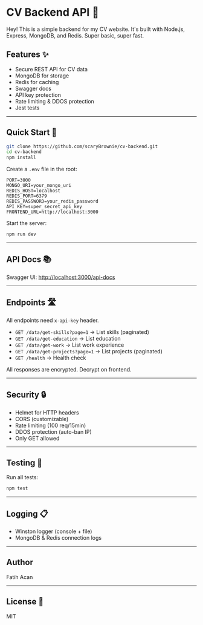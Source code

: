 # CV Backend API 🚀

Hey! This is a simple backend for my CV website. It's built with Node.js, Express, MongoDB, and Redis. Super basic, super fast.

## Features ✨

- Secure REST API for CV data
- MongoDB for storage
- Redis for caching
- Swagger docs
- API key protection
- Rate limiting & DDOS protection
- Jest tests

---

## Quick Start 🏁

```bash
git clone https://github.com/scaryBrownie/cv-backend.git
cd cv-backend
npm install
```

Create a `.env` file in the root:

```
PORT=3000
MONGO_URI=your_mongo_uri
REDIS_HOST=localhost
REDIS_PORT=6379
REDIS_PASSWORD=your_redis_password
API_KEY=super_secret_api_key
FRONTEND_URL=http://localhost:3000
```

Start the server:

```bash
npm run dev
```

---

## API Docs 📚

Swagger UI: [http://localhost:3000/api-docs](http://localhost:3000/api-docs)

---

## Endpoints 🛣️

All endpoints need `x-api-key` header.

- `GET /data/get-skills?page=1` → List skills (paginated)
- `GET /data/get-education` → List education
- `GET /data/get-work` → List work experience
- `GET /data/get-projects?page=1` → List projects (paginated)
- `GET /health` → Health check

All responses are encrypted. Decrypt on frontend.

---

## Security 🔒

- Helmet for HTTP headers
- CORS (customizable)
- Rate limiting (100 req/15min)
- DDOS protection (auto-ban IP)
- Only GET allowed

---

## Testing 🧪

Run all tests:

```bash
npm test
```

---

## Logging 📋

- Winston logger (console + file)
- MongoDB & Redis connection logs

---

## Author

Fatih Acan

---

## License 🪪

MIT
